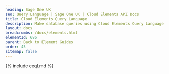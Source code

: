 ```yaml
---
heading: Sage One UK
seo: Query Language | Sage One UK | Cloud Elements API Docs
title: Cloud Elements Query Language
description: Make database queries using Cloud Elements Query Language.
layout: docs
breadcrumbs: /docs/elements.html
elementId: 686
parent: Back to Element Guides
order: 45
sitemap: false
---
```


{% include ceql.md %}
